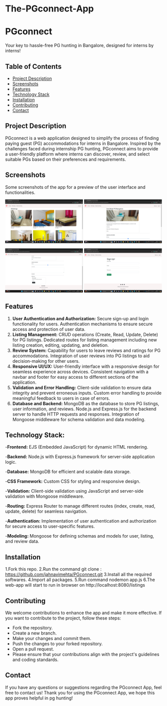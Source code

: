 # The-PGconnect-App

# PGconnect
 Your key to hassle-free PG hunting in Bangalore, designed for interns by interns!


## Table of Contents

- [Project Description](#project-description)
- [Screenshots](#screenshots)
- [Features](#features)
- [Technology Stack](#technology-stack)
- [Installation](#installation)
- [Contributing](#contributing)
- [Contact](#contact)

## Project Description

PGconnect is a web application designed to simplify the process of finding paying guest (PG) accommodations for interns in Bangalore. 
Inspired by the challenges faced during internship PG hunting, PGconnect aims to provide a user-friendly platform where interns can 
discover, review, and select suitable PGs based on their preferences and requirements.


## Screenshots
<p>Some screenshots of the app for a preview of the user interface and functionalities.</p>
<p align="center">
    <img src="https://github.com/jahnavimehta/PGconnect/blob/main/public/src/Screenshot%20(4985).png" alt="Screenshot 1" width="250">
    <img src="https://github.com/jahnavimehta/PGconnect/blob/main/public/src/Screenshot%20(4986).png" alt="Screenshot 2" width="250">
</p>

<p align="center">
    <img src="https://github.com/jahnavimehta/PGconnect/blob/main/public/src/Screenshot%20(4987).png" alt="Screenshot 3" width="250">
    <img src="https://github.com/jahnavimehta/PGconnect/blob/main/public/src/Screenshot%20(4988).png" alt="Screenshot 4" width="250">
</p>


## Features

1. **User Authentication and Authorization:**
    Secure sign-up and login functionality for users.
    Authentication mechanisms to ensure secure access and protection of user data.
2. **Listing Management:**
    CRUD operations (Create, Read, Update, Delete) for PG listings.
    Dedicated routes for listing management including new listing creation, editing, updating, and deletion.
3. **Review System:**
    Capability for users to leave reviews and ratings for PG accommodations.
    Integration of user reviews into PG listings to aid decision-making for other users.
4. **Responsive UI/UX:**
    User-friendly interface with a responsive design for seamless experience across devices.
    Consistent navigation with a navbar and footer for easy access to different sections of the application.
5. **Validation and Error Handling:**
    Client-side validation to ensure data integrity and prevent erroneous inputs.
    Custom error handling to provide meaningful feedback to users in case of errors.
6. **Database and Backend:**
    MongoDB as the database to store PG listings, user information, and reviews.
    Node.js and Express.js for the backend server to handle HTTP requests and responses.
    Integration of Mongoose middleware for schema validation and data modeling.

## Technology Stack:

-**Frontend:** EJS (Embedded JavaScript) for dynamic HTML rendering.

-**Backend:** Node.js with Express.js framework for server-side application logic.

-**Database:** MongoDB for efficient and scalable data storage.

-**CSS Framework:** Custom CSS for styling and responsive design.

-**Validation:** Client-side validation using JavaScript and server-side validation with Mongoose middleware.

-**Routing:** Express Router to manage different routes (index, create, read, update, delete) for seamless navigation.

-**Authentication:** Implementation of user authentication and authorization for secure access to user-specific features.

-**Modeling:** Mongoose for defining schemas and models for user, listing, and review data.

## Installation

1.Fork this repo.
2.Run the command git clone : https://github.com/jahnavimehta/PGconnect.git
3.Install all the required softwares.
4.Import all packages.
5.Run command nodemon app.js
6.The web-app will start to run in browser on http://localhost:8080/listings

## Contributing

We welcome contributions to enhance the app and make it more effective. If you want to contribute to the project, follow these steps:
- Fork the repository.
- Create a new branch.
- Make your changes and commit them.
- Push the changes to your forked repository.
- Open a pull request.
- Please ensure that your contributions align with the project's guidelines and coding standards.

## Contact
If you have any questions or suggestions regarding the PGconnect App, feel free to contact us!
Thank you for using the PGconnect App, we hope this app proves helpful in pg hunting! 
